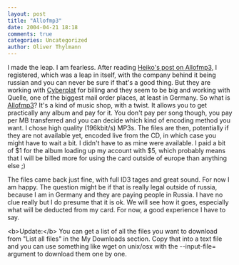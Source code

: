 ```yaml
---
layout: post
title: "Allofmp3"
date: 2004-04-21 18:18
comments: true
categories: Uncategorized
author: Oliver Thylmann
---
```



I made the leap. I am fearless. After reading [Heiko's post on Allofmp3](http://www.hebig.com/archives/002009.shtml), I registered, which was a leap in itself, with the company behind it being russian and you can never be sure if that's a good thing. But they are working with [Cyberplat](http://www.cyberplat.com/) for billing and they seem to be big and working with Quelle, one of the biggest mail order places, at least in Germany. So what is [Allofmp3](http://www.allofmp3.com/)? It's a kind of music shop, with a twist. It allows you to get practically any album and pay for it. You don't pay per song though, you pay per MB transferred and you can decide which kind of encoding method you want. I chose high quality (196kbit/s) MP3s. The files are then, potentially if they are not available yet, encoded live from the CD, in which case you might have to wait a bit. I didn't have to as mine were available. I paid a bit of $1 for the album loading up my account with $5, which probably means that I will be billed more for using the card outside of europe than anything else ;)

The files came back just fine, with full ID3 tages and great sound. For now I am happy. The question might be if that is really legal outside of russia, because I am in Germany and they are paying people in Russia. I have no clue really but I do presume that it is ok. We will see how it goes, especially what will be deducted from my card. For now, a good experience I have to say.

&lt;b&gt;Update:&lt;/b&gt; You can get a list of all the files you want to download from &quot;List all files&quot; in the My Downloads section. Copy that into a text file and you can use something like wget on unix/osx with the --input-file= argument to download them one by one.


